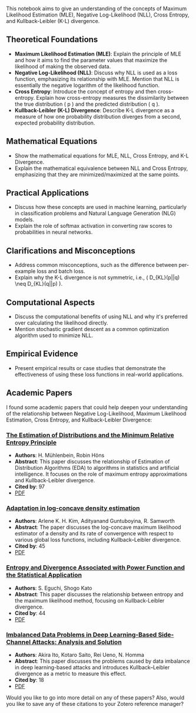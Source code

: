 This notebook aims to give an understanding of the concepts of Maximum Likelihood Estimation (MLE), Negative Log-Likelihood (NLL), Cross Entropy, and Kullback-Leibler (K-L) divergence.

## Theoretical Foundations
- **Maximum Likelihood Estimation (MLE)**: Explain the principle of MLE and how it aims to find the parameter values that maximize the likelihood of making the observed data.
- **Negative Log-Likelihood (NLL)**: Discuss why NLL is used as a loss function, emphasizing its relationship with MLE. Mention that NLL is essentially the negative logarithm of the likelihood function.
- **Cross Entropy**: Introduce the concept of entropy and then cross-entropy. Explain how cross-entropy measures the dissimilarity between the true distribution \( p \) and the predicted distribution \( q \).
- **Kullback-Leibler (K-L) Divergence**: Describe K-L divergence as a measure of how one probability distribution diverges from a second, expected probability distribution.

## Mathematical Equations
- Show the mathematical equations for MLE, NLL, Cross Entropy, and K-L Divergence.
- Explain the mathematical equivalence between NLL and Cross Entropy, emphasizing that they are minimized/maximized at the same points.

## Practical Applications
- Discuss how these concepts are used in machine learning, particularly in classification problems and Natural Language Generation (NLG) models.
- Explain the role of softmax activation in converting raw scores to probabilities in neural networks.

## Clarifications and Misconceptions
- Address common misconceptions, such as the difference between per-example loss and batch loss.
- Explain why the K-L divergence is not symmetric, i.e., \( D_{KL}(p||q) \neq D_{KL}(q||p) \).

## Computational Aspects
- Discuss the computational benefits of using NLL and why it's preferred over calculating the likelihood directly.
- Mention stochastic gradient descent as a common optimization algorithm used to minimize NLL.

## Empirical Evidence
- Present empirical results or case studies that demonstrate the effectiveness of using these loss functions in real-world applications.

## Academic Papers
I found some academic papers that could help deepen your understanding of the relationship between Negative Log-Likelihood, Maximum Likelihood Estimation, Cross Entropy, and Kullback-Leibler Divergence:

### [The Estimation of Distributions and the Minimum Relative Entropy Principle](https://dx.doi.org/10.1162/1063656053583469)
- **Authors**: H. Mühlenbein, Robin Höns
- **Abstract**: This paper discusses the relationship of Estimation of Distribution Algorithms (EDA) to algorithms in statistics and artificial intelligence. It focuses on the role of maximum entropy approximations and Kullback-Leibler divergence.
- **Cited by**: 97
- [PDF](http://www.muehlenbein.org/minrel.PDF)

### [Adaptation in log-concave density estimation](https://dx.doi.org/10.17863/CAM.11980)
- **Authors**: Arlene K. H. Kim, Adityanand Guntuboyina, R. Samworth
- **Abstract**: The paper discusses the log-concave maximum likelihood estimator of a density and its rate of convergence with respect to various global loss functions, including Kullback–Leibler divergence.
- **Cited by**: 45
- [PDF](https://projecteuclid.org/journals/annals-of-statistics/volume-46/issue-5/Adaptation-in-log-concave-density-estimation/10.1214/17-AOS1619.pdf)

### [Entropy and Divergence Associated with Power Function and the Statistical Application](https://dx.doi.org/10.3390/e12020262)
- **Authors**: S. Eguchi, Shogo Kato
- **Abstract**: This paper discusses the relationship between entropy and the maximum likelihood method, focusing on Kullback-Leibler divergence.
- **Cited by**: 44
- [PDF](https://www.mdpi.com/1099-4300/12/2/262/pdf?version=1424784678)

### [Imbalanced Data Problems in Deep Learning-Based Side-Channel Attacks: Analysis and Solution](https://dx.doi.org/10.1109/TIFS.2021.3092050)
- **Authors**: Akira Ito, Kotaro Saito, Rei Ueno, N. Homma
- **Abstract**: This paper discusses the problems caused by data imbalance in deep learning-based attacks and introduces Kullback–Leibler divergence as a metric to measure this effect.
- **Cited by**: 18
- [PDF](https://ieeexplore.ieee.org/ielx7/10206/9151439/09464254.pdf)

Would you like to go into more detail on any of these papers? Also, would you like to save any of these citations to your Zotero reference manager?
